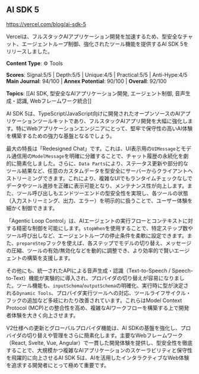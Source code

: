 ## AI SDK 5

https://vercel.com/blog/ai-sdk-5

Vercelは、フルスタックAIアプリケーション開発を加速するため、型安全なチャット、エージェントループ制御、強化されたツール機能を提供するAI SDK 5をリリースしました。

**Content Type**: ⚙️ Tools

**Scores**: Signal:5/5 | Depth:5/5 | Unique:4/5 | Practical:5/5 | Anti-Hype:4/5
**Main Journal**: 94/100 | **Annex Potential**: 90/100 | **Overall**: 92/100

**Topics**: [[AI SDK, 型安全なAIアプリケーション開発, エージェント制御, 音声生成・認識, Webフレームワーク統合]]

AI SDK 5は、TypeScript/JavaScript向けに開発されたオープンソースのAIアプリケーションツールキットであり、フルスタックAIアプリ開発を大幅に強化します。特にWebアプリケーションエンジニアにとって、堅牢で保守性の高いAI体験を構築するための強力な基盤となるでしょう。

最大の特長は「Redesigned Chat」です。これは、UI表示用の`UIMessage`とモデル通信用の`ModelMessage`を明確に分離することで、チャット履歴の永続化を劇的に簡素化しました。さらに、`Data Parts`により、ステータス更新や部分的なツール結果など、任意のカスタムデータを型安全にサーバーからクライアントへストリーミングできます。これにより、複雑なUIでもランタイムチェックなしでデータやツール進捗を正確に表示可能となり、メンテナンス性が向上します。また、ツール呼び出しもエンドツーエンドの型安全性を実現し、各ツールの状態（入力ストリーミング、出力、エラー）を明示的に扱うことで、ユーザー体験を細かく制御できます。

「Agentic Loop Control」は、AIエージェントの実行フローとコンテキストに対する精密な制御を可能にします。`stopWhen`を使用することで、特定ステップ数やツール呼び出しなど、エージェントループの停止条件を柔軟に設定できます。また、`prepareStep`フックを使えば、各ステップでモデルの切り替え、メッセージの圧縮、ツールの有効/無効化などを動的に調整でき、より効率的で賢いエージェントの構築を支援します。

その他にも、統一されたAPIによる音声生成・認識（Text-to-Speech / Speech-to-Text）機能が実験的に導入され、プロバイダの切り替えが容易になりました。ツール機能も、`inputSchema`/`outputSchema`の明確化、実行時に型が決定される`Dynamic Tools`、プロバイダ実行ツールへの対応、ツールライフサイクル・フックの追加など多岐にわたり改善されています。これらはModel Context Protocol (MCP)との整合性を高め、複雑なAIワークフローを構築する上で開発者体験を大きく向上させます。

V2仕様への更新とグローバルプロバイダ機能は、AI SDKの基盤を強化し、プロバイダの切り替えや管理をさらに簡素化します。主要なWebフレームワーク（React, Svelte, Vue, Angular）で一貫した開発体験を提供し、型安全性を徹底することで、大規模かつ複雑なAIアプリケーションのスケーラビリティと保守性を飛躍的に向上させるAI SDK 5は、AIを活用したインタラクティブなWeb体験を追求する開発者にとって極めて重要です。